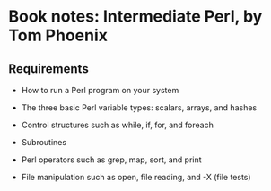 # Book notes: Intermediate Perl, by Tom Phoenix

## Requirements

- How to run a Perl program on your system

- The three basic Perl variable types: scalars, arrays, and hashes

- Control structures such as while, if, for, and foreach

- Subroutines

- Perl operators such as grep, map, sort, and print

- File manipulation such as open, file reading, and -X (file tests)